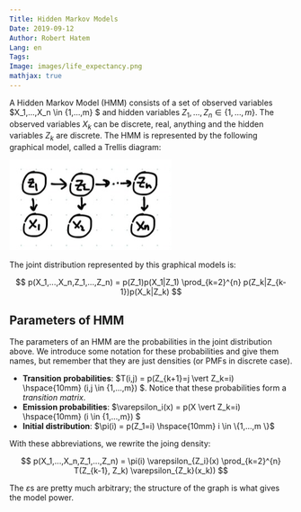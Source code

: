 ```yaml
---
Title: Hidden Markov Models
Date: 2019-09-12
Author: Robert Hatem
Lang: en
Tags:
Image: images/life_expectancy.png
mathjax: true
---
```


A Hidden Markov Model (HMM) consists of a set of observed variables $X_1,...,X_n \in \{1,...,m\} $ and hidden variables $Z_1,...,Z_n \in \{1,...,m\}$. The observed variables $X_k$ can be discrete, real, anything and the hidden variables $Z_k$ are discrete. The HMM is represented by the following graphical model, called a Trellis diagram:

![HMM graphical model](/images/hmm_graphical_model.png)

The joint distribution represented by this graphical models is:

$$ p(X_1,...,X_n,Z_1,...,Z_n) = p(Z_1)p(X_1|Z_1) \prod_{k=2}^{n} p(Z_k|Z_{k-1})p(X_k|Z_k)
$$

## Parameters of HMM
The parameters of an HMM are the probabilities in the joint distribution above. We introduce some notation for these probabilities and give them names, but remember that they are just densities (or PMFs in discrete case).

* __Transition probabilities__:   $T(i,j) = p(Z_{k+1}=j \vert Z_k=i) \hspace{10mm} (i,j \in \{1,...,m\}) $. Notice that these probabilities form a _transition matrix_.
* __Emission probabilities__: $\varepsilon_i(x) = p(X \vert Z_k=i)  \hspace{10mm} (i \in \{1,...,m\}) $
* __Initial distribution__: $\pi(i) = p(Z_1=i) \hspace{10mm} i \in \{1,...,m \}$

With these abbreviations, we rewrite the joing density:

$$ p(X_1,...,X_n,Z_1,...,Z_n) = \pi(i) \varepsilon_{Z_i}(x) \prod_{k=2}^{n} T(Z_{k-1}, Z_k) \varepsilon_{Z_k}(x_k))
$$

The $\varepsilon$s are pretty much arbitrary; the structure of the graph is what gives the model power.